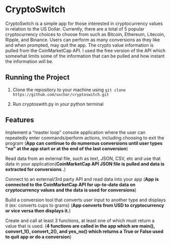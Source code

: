 # CryptoSwitch

CryptoSwitch is a simple app for those interested in cryptocurrency values in relation to the US Dollar. Currently, there are a total of 5 popular cryptocurrency choices to choose from such as Bitcoin, Ethereum, Litecoin, Ripple, and Binance. Users can perform as many conversions as they like and when prompted, may quit the app. The crypto value information is pulled from the CoinMarketCap API. I used the free version of the API which somewhat limits some of the information that can be pulled and how instant the information will be. 



## Running the Project

1. Clone the repository to your machine using `git clone https://github.com/uxchar/cryptoswitch.git`

2. Run cryptoswith.py in your python terminal

## Features

Implement a “master loop” console application where the user can repeatedly enter commands/perform actions, including choosing to exit the program (**App can continue to do numerous conversions until user types "no" at the app start or at the end of the last conversion**)

Read data from an external file, such as text, JSON, CSV, etc and use that data in your application(**CoinMarketCap API JSON file is pulled and data is extracted for conversions .**)

Connect to an external/3rd party API and read data into your app (**App is connected to the CoinMarketCap API for up-to-date data on cryptocurrency values and the data is used for conversions**)

Build a conversion tool that converts user input to another type and displays it (ex: converts cups to grams) (**App converts from USD to cryptocurrency or vice versa then displays it.**)

Create and call at least 3 functions, at least one of which must return a value that is used. (**4 functions are called in the app which are main(), convert_1(), convert_2(), and yes_no() which returns a True or False used to quit app or do a conversion**)